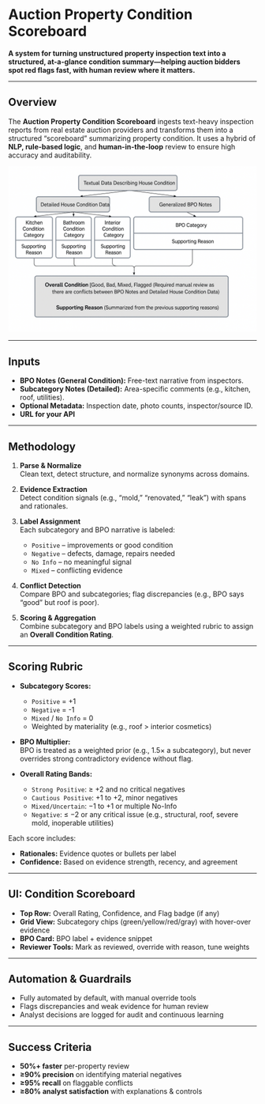 # Auction Property Condition Scoreboard

**A system for turning unstructured property inspection text into a structured, at-a-glance condition summary—helping auction bidders spot red flags fast, with human review where it matters.**

---

## Overview

The **Auction Property Condition Scoreboard** ingests text-heavy inspection reports from real estate auction providers and transforms them into a structured “scoreboard” summarizing property condition. It uses a hybrid of **NLP, rule-based logic**, and **human-in-the-loop** review to ensure high accuracy and auditability.

![Auction Property Condition Scoreboard](https://raw.githubusercontent.com/JaydenAi7/Auction-Property-Condition-Scoreboard/main/Figure_1.png)

---

## Inputs

- **BPO Notes (General Condition):** Free-text narrative from inspectors.
- **Subcategory Notes (Detailed):** Area-specific comments (e.g., kitchen, roof, utilities).
- **Optional Metadata:** Inspection date, photo counts, inspector/source ID.
- **URL for your API**

---

## Methodology

1. **Parse & Normalize**  
   Clean text, detect structure, and normalize synonyms across domains.

2. **Evidence Extraction**  
   Detect condition signals (e.g., “mold,” “renovated,” “leak”) with spans and rationales.

3. **Label Assignment**  
   Each subcategory and BPO narrative is labeled:
   - `Positive` – improvements or good condition
   - `Negative` – defects, damage, repairs needed
   - `No Info` – no meaningful signal
   - `Mixed` – conflicting evidence

4. **Conflict Detection**  
   Compare BPO and subcategories; flag discrepancies (e.g., BPO says “good” but roof is poor).

5. **Scoring & Aggregation**  
   Combine subcategory and BPO labels using a weighted rubric to assign an **Overall Condition Rating**.

---

## Scoring Rubric

- **Subcategory Scores:**
  - `Positive` = +1  
  - `Negative` = -1  
  - `Mixed` / `No Info` = 0  
  - Weighted by materiality (e.g., roof > interior cosmetics)

- **BPO Multiplier:**  
  BPO is treated as a weighted prior (e.g., 1.5× a subcategory), but never overrides strong contradictory evidence without flag.

- **Overall Rating Bands:**
  - `Strong Positive`: ≥ +2 and no critical negatives
  - `Cautious Positive`: +1 to +2, minor negatives
  - `Mixed/Uncertain`: −1 to +1 or multiple No-Info
  - `Negative`: ≤ −2 or any critical issue (e.g., structural, roof, severe mold, inoperable utilities)

Each score includes:
- **Rationales:** Evidence quotes or bullets per label
- **Confidence:** Based on evidence strength, recency, and agreement

---

## UI: Condition Scoreboard

- **Top Row:** Overall Rating, Confidence, and Flag badge (if any)
- **Grid View:** Subcategory chips (green/yellow/red/gray) with hover-over evidence
- **BPO Card:** BPO label + evidence snippet
- **Reviewer Tools:** Mark as reviewed, override with reason, tune weights

---

## Automation & Guardrails

- Fully automated by default, with manual override tools
- Flags discrepancies and weak evidence for human review
- Analyst decisions are logged for audit and continuous learning

---

## Success Criteria

- **50%+ faster** per-property review  
- **≥90% precision** on identifying material negatives  
- **≥95% recall** on flaggable conflicts  
- **≥80% analyst satisfaction** with explanations & controls  



